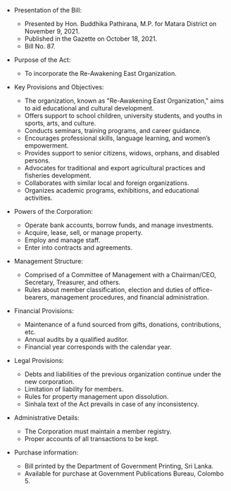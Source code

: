 - Presentation of the Bill:
  - Presented by Hon. Buddhika Pathirana, M.P. for Matara District on November 9, 2021.
  - Published in the Gazette on October 18, 2021.
  - Bill No. 87.

- Purpose of the Act:
  - To incorporate the Re-Awakening East Organization.

- Key Provisions and Objectives:
  - The organization, known as "Re-Awakening East Organization," aims to aid educational and cultural development.
  - Offers support to school children, university students, and youths in sports, arts, and culture.
  - Conducts seminars, training programs, and career guidance.
  - Encourages professional skills, language learning, and women’s empowerment.
  - Provides support to senior citizens, widows, orphans, and disabled persons.
  - Advocates for traditional and export agricultural practices and fisheries development.
  - Collaborates with similar local and foreign organizations.
  - Organizes academic programs, exhibitions, and educational activities.

- Powers of the Corporation:
  - Operate bank accounts, borrow funds, and manage investments.
  - Acquire, lease, sell, or manage property.
  - Employ and manage staff.
  - Enter into contracts and agreements.

- Management Structure:
  - Comprised of a Committee of Management with a Chairman/CEO, Secretary, Treasurer, and others.
  - Rules about member classification, election and duties of office-bearers, management procedures, and financial administration.

- Financial Provisions:
  - Maintenance of a fund sourced from gifts, donations, contributions, etc.
  - Annual audits by a qualified auditor.
  - Financial year corresponds with the calendar year.

- Legal Provisions:
  - Debts and liabilities of the previous organization continue under the new corporation.
  - Limitation of liability for members.
  - Rules for property management upon dissolution.
  - Sinhala text of the Act prevails in case of any inconsistency.

- Administrative Details:
  - The Corporation must maintain a member registry.
  - Proper accounts of all transactions to be kept.

- Purchase information:
  - Bill printed by the Department of Government Printing, Sri Lanka.
  - Available for purchase at Government Publications Bureau, Colombo 5.